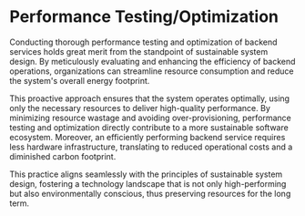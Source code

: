 # Performance Testing/Optimization

Conducting thorough performance testing and optimization of backend services holds great merit from the standpoint of sustainable system design. By meticulously evaluating and enhancing the efficiency of backend operations, organizations can streamline resource consumption and reduce the system's overall energy footprint. 

This proactive approach ensures that the system operates optimally, using only the necessary resources to deliver high-quality performance. By minimizing resource wastage and avoiding over-provisioning, performance testing and optimization directly contribute to a more sustainable software ecosystem. Moreover, an efficiently performing backend service requires less hardware infrastructure, translating to reduced operational costs and a diminished carbon footprint. 

This practice aligns seamlessly with the principles of sustainable system design, fostering a technology landscape that is not only high-performing but also environmentally conscious, thus preserving resources for the long term.